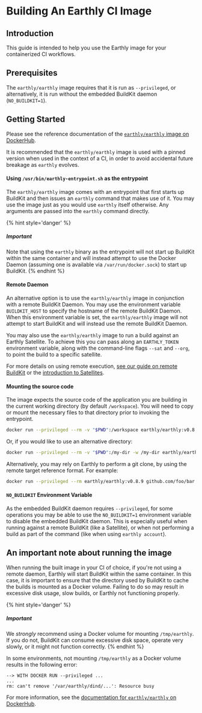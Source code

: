 # Building An Earthly CI Image

## Introduction

This guide is intended to help you use the Earthly image for your containerized CI workflows.

## Prerequisites

The `earthly/earthly` image requires that it is run as `--privileged`, or alternatively, it is run without the embedded BuildKit daemon (`NO_BUILDKIT=1`).

## Getting Started

Please see the reference documentation of the [`earthly/earthly` image on DockerHub](https://hub.docker.com/r/earthly/earthly).

It is recommended that the `earthly/earthly` image is used with a pinned version when used in the context of a CI, in order to avoid accidental future breakage as `earthly` evolves.

#### Using `/usr/bin/earthly-entrypoint.sh` as the entrypoint

The `earthly/earthly` image comes with an entrypoint that first starts up BuildKit and then issues an `earthly` command that makes use of it. You may use the image just as you would use `earthly` itself otherwise. Any arguments are passed into the `earthly` command directly.

{% hint style='danger' %}
##### Important
Note that using the `earthly` binary as the entrypoint will not start up BuildKit within the same container and will instead attempt to use the Docker Daemon (assuming one is available via `/var/run/docker.sock`) to start up BuildKit.
{% endhint %}

#### Remote Daemon

An alternative option is to use the `earthly/earthly` image in conjunction with a remote BuildKit Daemon. You may use the environment variable `BUILDKIT_HOST` to specify the hostname of the remote BuildKit Daemon. When this environment variable is set, the `earthly/earthly` image will not attempt to start BuildKit and will instead use the remote BuildKit Daemon.

You may also use the `earthly/earthly` image to run a build against an Earthly Satellite. To achieve this you can pass along an `EARTHLY_TOKEN` environment variable, along with the command-line flags `--sat` and `--org`, to point the build to a specific satellite.

For more details on using remote execution, [see our guide on remote BuildKit](./remote-buildkit.md) or the [introduction to Satellites](../cloud/satellites.md).

#### Mounting the source code

The image expects the source code of the application you are building in the current working directory (by default `/workspace`). You will need to copy or mount the necessary files to that directory prior to invoking the entrypoint.

```bash
docker run --privileged --rm -v "$PWD":/workspace earthly/earthly:v0.8.9 +my-target
```

Or, if you would like to use an alternative directory:

```bash
docker run --privileged --rm -v "$PWD":/my-dir -w /my-dir earthly/earthly:v0.8.9 +my-target
```

Alternatively, you may rely on Earthly to perform a git clone, by using the remote target reference format. For example:

```bash
docker run --privileged --rm earthly/earthly:v0.8.9 github.com/foo/bar:my-branch+target
```

#### `NO_BUILDKIT` Environment Variable

As the embedded BuildKit daemon requires `--privileged`, for some operations you may be able to use the `NO_BUILDKIT=1` environment variable to disable the embedded BuildKit daemon. This is especially useful when running against a remote BuildKit (like a Satellite), or when not performing a build as part of the command (like when using `earthly account`).

## An important note about running the image

When running the built image in your CI of choice, if you're not using a remote daemon, Earthly will start BuildKit within the same container. In this case, it is important to ensure that the directory used by BuildKit to cache the builds is mounted as a Docker volume. Failing to do so may result in excessive disk usage, slow builds, or Earthly not functioning properly.

{% hint style='danger' %}
##### Important
We *strongly* recommend using a Docker volume for mounting `/tmp/earthly`. If you do not, BuildKit can consume excessive disk space, operate very slowly, or it might not function correctly.
{% endhint %}

In some environments, not mounting `/tmp/earthly` as a Docker volume results in the following error:

```
--> WITH DOCKER RUN --privileged ...
...
rm: can't remove '/var/earthly/dind/...': Resource busy
```

For more information, see the [documentation for `earthly/earthly` on DockerHub](https://hub.docker.com/r/earthly/earthly).
